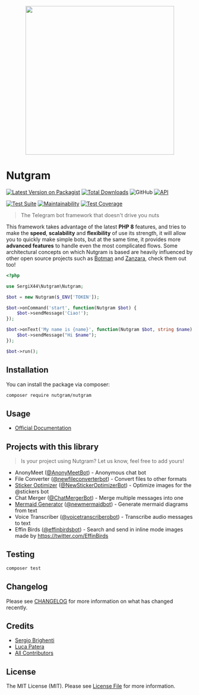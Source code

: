 <p align="center">
  <img src="https://i.imgur.com/0KjYtTJ.png" width="400px">
</p>

# Nutgram

[![Latest Version on Packagist](https://img.shields.io/packagist/v/nutgram/nutgram.svg?style=flat-square)](https://packagist.org/packages/nutgram/nutgram)
[![Total Downloads](https://img.shields.io/packagist/dt/nutgram/nutgram.svg?style=flat-square)](https://packagist.org/packages/nutgram/nutgram)
![GitHub](https://img.shields.io/github/license/nutgram/nutgram)
[![API](https://img.shields.io/badge/Telegram%20Bot%20API-6.3%09--%20November%205,%202022-blue.svg)](https://core.telegram.org/bots/api)

[![Test Suite](https://github.com/nutgram/nutgram/actions/workflows/php.yml/badge.svg)](https://github.com/nutgram/nutgram/actions/workflows/php.yml)
[![Maintainability](https://api.codeclimate.com/v1/badges/86c4ca3dae8f64db80f7/maintainability)](https://codeclimate.com/github/nutgram/nutgram/maintainability)
[![Test Coverage](https://api.codeclimate.com/v1/badges/86c4ca3dae8f64db80f7/test_coverage)](https://codeclimate.com/github/nutgram/nutgram/test_coverage)

> The Telegram bot framework that doesn't drive you nuts

This framework takes advantage of the latest **PHP 8** features, and tries to make the **speed**, **scalability** and **flexibility** of use its strength, it will allow you to quickly make simple bots, but at the same time, it provides
more **advanced features** to handle even the most complicated flows. Some architectural concepts on which Nutgram is
based are heavily influenced by other open source projects such as [Botman](https://github.com/botman/botman)
and [Zanzara](https://github.com/badfarm/zanzara), check them out too!

```php
<?php

use SergiX44\Nutgram\Nutgram;

$bot = new Nutgram($_ENV['TOKEN']);

$bot->onCommand('start', function(Nutgram $bot) {
    $bot->sendMessage('Ciao!');
});

$bot->onText('My name is {name}', function(Nutgram $bot, string $name) {
    $bot->sendMessage("Hi $name");
});

$bot->run();
```

## Installation

You can install the package via composer:

```bash
composer require nutgram/nutgram
```

## Usage

- [Official Documentation](https://nutgram.dev)

## Projects with this library
> Is your project using Nutgram? Let us know, feel free to add yours!

- AnonyMeet ([@AnonyMeetBot](https://t.me/AnonyMeetBot)) - Anonymous chat bot
- File Converter ([@newfileconverterbot](https://t.me/newfileconverterbot)) - Convert files to other formats
- [Sticker Optimizer](https://github.com/Lukasss93/telegram-stickeroptimizer) ([@NewStickerOptimizerBot](https://t.me/NewStickerOptimizerBot)) - Optimize images for the @stickers bot
- Chat Merger ([@ChatMergerBot](https://t.me/ChatMergerBot)) - Merge multiple messages into one
- [Mermaid Generator](https://github.com/Lukasss93/telegram-mermaid) ([@newmermaidbot](https://t.me/newmermaidbot)) - Generate mermaid diagrams from text
- Voice Transcriber ([@voicetranscriberobot](https://t.me/voicetranscriberobot)) - Transcribe audio messages to text
- Effin Birds ([@effinbirdsbot](https://t.me/effinbirdsbot)) - Search and send in inline mode images made by https://twitter.com/EffinBirds

## Testing

```bash
composer test
```

## Changelog

Please see [CHANGELOG](CHANGELOG.md) for more information on what has changed recently.

## Credits

- [Sergio Brighenti](https://github.com/SergiX44)
- [Luca Patera](https://github.com/Lukasss93)
- [All Contributors](../../contributors)

## License

The MIT License (MIT). Please see [License File](LICENSE.md) for more information.

